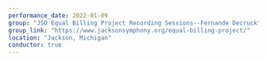 ```yaml
---
performance_date: 2022-01-09
group: "JSO Equal Billing Project Recording Sessions--Fernande Decruck"
group_link: "https://www.jacksonsymphony.org/equal-billing-project/"
location: "Jackson, Michigan"
conductor: true
---
```

